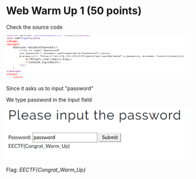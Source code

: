 # Web Warm Up 1 (50 points)

Check the source code

![image](password.PNG)

Since it asks us to input "password"

We type password in the input field

![image](flag.PNG)

Flag: *EECTF{Congrat_Warm_Up}*